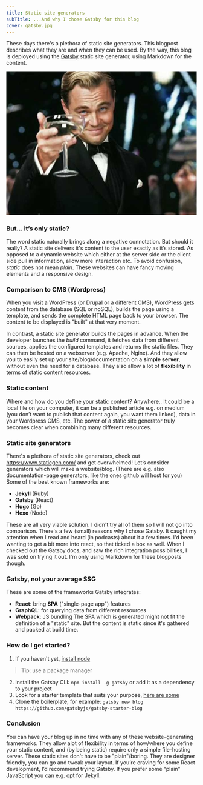 ```yaml
---
title: Static site generators
subTitle: ...And why I chose Gatsby for this blog
cover: gatsby.jpg
---
```


These days there's a plethora of static site generators. This blogpost describes what they are and when they can be used. By the way, this blog is deployed using the [Gatsby](https://gatsby.com) static site generator, using Markdown for the content.

![Warner Bros](./gatsby.jpg)

### But... it’s only static?

The word static naturally brings along a negative connotation. But should it really? A static site delivers it's content to the user exactly as it’s stored. As opposed to a dynamic website which either at the server side or the client side pull in information, allow more interaction etc. To avoid confusion, *static* does not mean *plain*. These websites can have fancy moving elements and a responsive design.

### Comparison to CMS (Wordpress)

When you visit a WordPress (or Drupal or a different CMS), WordPress gets content from the database (SQL or noSQL), builds the page using a template,  and sends the complete HTML page back to your browser. The content to be displayed is "built" at that very moment.

In contrast, a static site generator builds the pages in advance. When the developer launches the *build* command, it fetches data from different sources, applies the configured templates and returns the static files. They can then be hosted on a webserver (e.g. Apache, Nginx). And they allow you to easily set up your site/blog/documentation on a **simple server**, without even the need for a database. They also allow a lot of **flexibility** in terms of static content resources.

### Static content

Where and how do you define your static content? Anywhere.. It could be a local file on your computer, it can be a published article e.g. on medium (you don’t want to publish that content again, you want them linked), data in your Wordpress CMS, etc. The power of a static site generator truly becomes clear when combining many different resources.

### Static site generators

There's a plethora of static site generators, check out https://www.staticgen.com/ and get overwhelmed! Let’s consider generators which will make a website/blog. (There are e.g. also documentation-page generators, like the ones github will host for you) Some of the best known frameworks are:
* **Jekyll** (Ruby)
* **Gatsby** (React)
* **Hugo** (Go)
* **Hexo** (Node)

These are all very viable solution. I didn't try all of them so I will not go into comparison. There's a few (small) reasons why I chose Gatsby. It caught my attention when I read and heard (in podcasts) about it a few times. I'd been wanting to get a bit more into react, so that ticked a box as well. When I checked out the Gatsby docs, and saw the rich integration possibilities, I was sold on trying it out. I'm only using Markdown for these blogposts though.

### Gatsby, not your average SSG

These are some of the frameworks Gatsby integrates:
* **React**: bring **SPA** ("single-page app") features
* **GraphQL**: for querying data from different resources
* **Webpack**: JS bundling
The SPA which is generated might not fit the definition of a "static" site. But the content is static since it's gathered and packed at build time.

### How do I get started?

1. If you haven't yet, [install node](https://nodejs.org/en/download/package-manager/)
  > Tip: use a package manager
2. Install the Gatsby CLI: `npm install -g gatsby` or add it as a dependency to your project
3. Look for a starter template that suits your purpose, [here are some](https://www.gatsbyjs.org/docs/gatsby-starters/)
4. Clone the boilerplate, for example: `gatsby new blog https://github.com/gatsbyjs/gatsby-starter-blog`

### Conclusion

You can have your blog up in no time with any of these website-generating frameworks. They allow alot of flexibility in terms of how/where you define your static content, and (by being static) require only a simple file-hosting server. These static sites don't have to be "plain"/boring. They are designer friendly, you can go and tweak your layout. If you’re craving for some React development, I’d recommend trying Gatsby. If you prefer some “plain” JavaScript you can e.g. opt for Jekyll.
